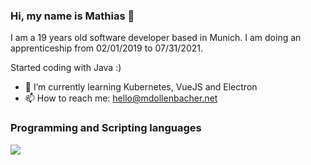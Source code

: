 ### Hi, my name is Mathias 👋

I am a 19 years old software developer based in Munich.
I am doing an apprenticeship from 02/01/2019 to 07/31/2021.

Started coding with Java :)

- 🌱 I’m currently learning Kubernetes, VueJS and Electron
- 📫 How to reach me: hello@mdollenbacher.net

### Programming and Scripting languages

<img src=https://www.flaticon.com/svg/static/icons/svg/226/226777.svg>


